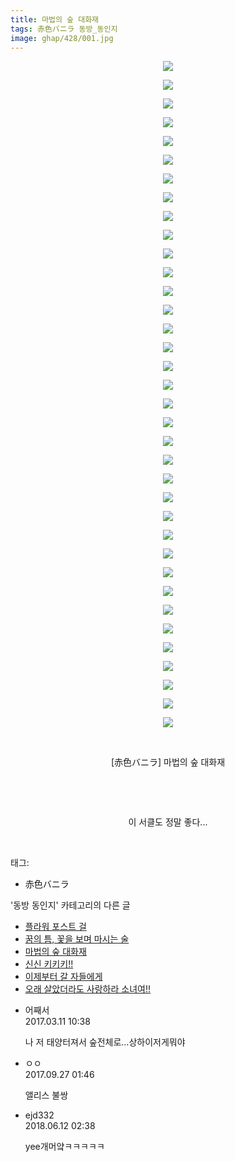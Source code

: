 ```yaml
---
title: 마법의 숲 대화재
tags: 赤色バニラ 동방_동인지
image: ghap/428/001.jpg
---
```

<div class="article">
<p style="text-align: center; clear: none; float: none;"><img src="{{ site.nasurl }}/ghap/428/001.jpg"/></p>
<p style="text-align: center; clear: none; float: none;"><img src="{{ site.nasurl }}/ghap/428/002.jpg"/></p>
<p style="text-align: center; clear: none; float: none;"><img src="{{ site.nasurl }}/ghap/428/003.jpg"/></p>
<p style="text-align: center; clear: none; float: none;"><img src="{{ site.nasurl }}/ghap/428/004.jpg"/></p>
<p style="text-align: center; clear: none; float: none;"><img src="{{ site.nasurl }}/ghap/428/005.jpg"/></p>
<p style="text-align: center; clear: none; float: none;"><img src="{{ site.nasurl }}/ghap/428/006.jpg"/></p>
<p style="text-align: center; clear: none; float: none;"><img src="{{ site.nasurl }}/ghap/428/007.jpg"/></p>
<p style="text-align: center; clear: none; float: none;"><img src="{{ site.nasurl }}/ghap/428/008.jpg"/></p>
<p style="text-align: center; clear: none; float: none;"><img src="{{ site.nasurl }}/ghap/428/009.jpg"/></p>
<p style="text-align: center; clear: none; float: none;"><img src="{{ site.nasurl }}/ghap/428/010.jpg"/></p>
<p style="text-align: center; clear: none; float: none;"><img src="{{ site.nasurl }}/ghap/428/011.jpg"/></p>
<p style="text-align: center; clear: none; float: none;"><img src="{{ site.nasurl }}/ghap/428/012.jpg"/></p>
<p style="text-align: center; clear: none; float: none;"><img src="{{ site.nasurl }}/ghap/428/013.jpg"/></p>
<p style="text-align: center; clear: none; float: none;"><img src="{{ site.nasurl }}/ghap/428/014.jpg"/></p>
<p style="text-align: center; clear: none; float: none;"><img src="{{ site.nasurl }}/ghap/428/015.jpg"/></p>
<p style="text-align: center; clear: none; float: none;"><img src="{{ site.nasurl }}/ghap/428/016.jpg"/></p>
<p style="text-align: center; clear: none; float: none;"><img src="{{ site.nasurl }}/ghap/428/017.jpg"/></p>
<p style="text-align: center; clear: none; float: none;"><img src="{{ site.nasurl }}/ghap/428/018.jpg"/></p>
<p style="text-align: center; clear: none; float: none;"><img src="{{ site.nasurl }}/ghap/428/019.jpg"/></p>
<p style="text-align: center; clear: none; float: none;"><img src="{{ site.nasurl }}/ghap/428/020.jpg"/></p>
<p style="text-align: center; clear: none; float: none;"><img src="{{ site.nasurl }}/ghap/428/021.jpg"/></p>
<p style="text-align: center; clear: none; float: none;"><img src="{{ site.nasurl }}/ghap/428/022.jpg"/></p>
<p style="text-align: center; clear: none; float: none;"><img src="{{ site.nasurl }}/ghap/428/023.jpg"/></p>
<p style="text-align: center; clear: none; float: none;"><img src="{{ site.nasurl }}/ghap/428/024.jpg"/></p>
<p style="text-align: center; clear: none; float: none;"><img src="{{ site.nasurl }}/ghap/428/025.jpg"/></p>
<p style="text-align: center; clear: none; float: none;"><img src="{{ site.nasurl }}/ghap/428/026.jpg"/></p>
<p style="text-align: center; clear: none; float: none;"><img src="{{ site.nasurl }}/ghap/428/027.jpg"/></p>
<p style="text-align: center; clear: none; float: none;"><img src="{{ site.nasurl }}/ghap/428/028.jpg"/></p>
<p style="text-align: center; clear: none; float: none;"><img src="{{ site.nasurl }}/ghap/428/029.jpg"/></p>
<p style="text-align: center; clear: none; float: none;"><img src="{{ site.nasurl }}/ghap/428/030.jpg"/></p>
<p style="text-align: center; clear: none; float: none;"><img src="{{ site.nasurl }}/ghap/428/031.jpg"/></p>
<p style="text-align: center; clear: none; float: none;"><img src="{{ site.nasurl }}/ghap/428/032.jpg"/></p>
<p style="text-align: center; clear: none; float: none;"><img src="{{ site.nasurl }}/ghap/428/033.jpg"/></p>
<p style="text-align: center; clear: none; float: none;"><img src="{{ site.nasurl }}/ghap/428/034.jpg"/></p>
<p style="text-align: center; clear: none; float: none;"><img src="{{ site.nasurl }}/ghap/428/035.jpg"/></p>
<p style="text-align: center; clear: none; float: none;"><img src="{{ site.nasurl }}/ghap/428/036.jpg"/></p>
<p style="text-align: center; clear: none; float: none;"><br/></p>
<p style="text-align: center; clear: none; float: none;">[赤色バニラ] 마법의 숲 대화재</p>
<p style="text-align: center; clear: none; float: none;"><br/></p>
<p style="text-align: center; clear: none; float: none;"><br/></p>
<p style="text-align: center; clear: none; float: none;">이 서클도 정말 좋다...</p>
<p><br/></p>
</div><div class="tagTrail">
<p>태그: </p>
<ul>
<li>赤色バニラ</li>
</ul>
</div><div class="another">
<p>'동방 동인지' 카테고리의 다른 글</p>
<ul>
<li><a href="/2016-06-21-ghap_430">플라워 포스트 걸</a></li>
<li><a href="/2016-06-21-ghap_429">꿈의 틈, 꽃을 보며 마시는 술</a></li>
<li><a href="/2016-06-21-ghap_428">마법의 숲 대화재</a></li>
<li><a href="/2016-06-21-ghap_426">신신 키키키!!</a></li>
<li><a href="/2016-06-21-ghap_425">이제부터 갈 자들에게</a></li>
<li><a href="/2016-06-21-ghap_424">오래 살았더라도 사랑하라 소녀여!!</a></li>
</ul>
</div><div class="cb_module cb_fluid">
<div class="cb_wrt cb_profile">
<div class="comment">
<ul>
<li class="cb_thumb_off" id="comment14936523">
<div class="cb_comment_area">
<div class="cb_info_area">
<div class="cb_section">
<span class="cb_nick_name">어째서</span>
</div>
<div class="cb_section">
<span class="cb_date">2017.03.11 10:38 </span>
</div>
</div>
<div class="cb_dsc_comment">
<p class="cb_dsc">
											나 저 태양터져서 숲전체로...상하이저게뭐야
										</p>
</div>
</div></li>
<li class="cb_thumb_off" id="comment15091299">
<div class="cb_comment_area">
<div class="cb_info_area">
<div class="cb_section">
<span class="cb_nick_name">ㅇㅇ</span>
</div>
<div class="cb_section">
<span class="cb_date">2017.09.27 01:46 </span>
</div>
</div>
<div class="cb_dsc_comment">
<p class="cb_dsc">
											앨리스 불쌍
										</p>
</div>
</div></li>
<li class="cb_thumb_off" id="comment15269532">
<div class="cb_comment_area">
<div class="cb_info_area">
<div class="cb_section">
<span class="cb_nick_name">ejd332</span>
</div>
<div class="cb_section">
<span class="cb_date">2018.06.12 02:38 </span>
</div>
</div>
<div class="cb_dsc_comment">
<p class="cb_dsc">
											yee개머얔ㅋㅋㅋㅋㅋ
										</p>
</div>
</div></li>
</ul>
</div>
</div><!-- commentList close -->
</div>